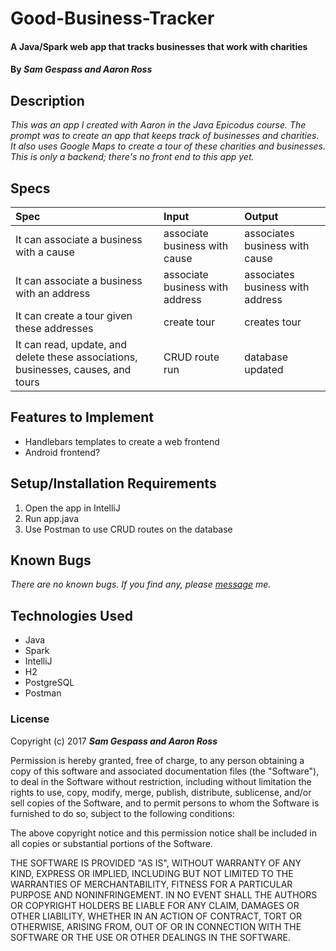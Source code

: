# Good-Business-Tracker

#### A Java/Spark web app that tracks businesses that work with charities

#### By _**Sam Gespass and Aaron Ross**_

## Description

_This was an app I created with Aaron in the Java Epicodus course. The prompt was to create an app that keeps track of businesses and charities. It also uses Google Maps to create a tour of these charities and businesses. This is only a backend; there's no front end to this app yet._

## Specs

| Spec | Input | Output |
| :------------- | :------------- | :------------- |
| It can associate a business with a cause | associate business with cause | associates business with cause |
| It can associate a business with an address | associate business with address | associates business with address |
| It can create a tour given these addresses | create tour | creates tour |
| It can read, update, and delete these associations, businesses, causes, and tours | CRUD route run | database updated |

## Features to Implement
* Handlebars templates to create a web frontend
* Android frontend?

## Setup/Installation Requirements

1. Open the app in IntelliJ
2. Run app.java
3. Use Postman to use CRUD routes on the database

## Known Bugs

_There are no known bugs. If you find any, please [message](mailto:darth.toad@gmail.com) me._

## Technologies Used
* Java
* Spark
* IntelliJ
* H2
* PostgreSQL
* Postman

### License

Copyright (c) 2017 ****_Sam Gespass and Aaron Ross_****

Permission is hereby granted, free of charge, to any person obtaining a copy of this software and associated documentation files (the "Software"), to deal in the Software without restriction, including without limitation the rights to use, copy, modify, merge, publish, distribute, sublicense, and/or sell copies of the Software, and to permit persons to whom the Software is furnished to do so, subject to the following conditions:

The above copyright notice and this permission notice shall be included in all copies or substantial portions of the Software.

THE SOFTWARE IS PROVIDED "AS IS", WITHOUT WARRANTY OF ANY KIND, EXPRESS OR IMPLIED, INCLUDING BUT NOT LIMITED TO THE WARRANTIES OF MERCHANTABILITY, FITNESS FOR A PARTICULAR PURPOSE AND NONINFRINGEMENT. IN NO EVENT SHALL THE AUTHORS OR COPYRIGHT HOLDERS BE LIABLE FOR ANY CLAIM, DAMAGES OR OTHER LIABILITY, WHETHER IN AN ACTION OF CONTRACT, TORT OR OTHERWISE, ARISING FROM, OUT OF OR IN CONNECTION WITH THE SOFTWARE OR THE USE OR OTHER DEALINGS IN THE SOFTWARE.
